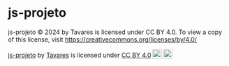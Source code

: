 # js-projeto
js-projeto © 2024 by Tavares is licensed under CC BY 4.0. To view a copy of this license, visit https://creativecommons.org/licenses/by/4.0/

<p xmlns:cc="http://creativecommons.org/ns#" xmlns:dct="http://purl.org/dc/terms/"><a property="dct:title" rel="cc:attributionURL" href="https://github.com/tavares4i20/js-projeto">js-projeto</a> by <a rel="cc:attributionURL dct:creator" property="cc:attributionName" href="https://github.com/tavares4i20">Tavares</a> is licensed under <a href="https://creativecommons.org/licenses/by/4.0/?ref=chooser-v1" target="_blank" rel="license noopener noreferrer" style="display:inline-block;">CC BY 4.0<img style="height:22px!important;margin-left:3px;vertical-align:text-bottom;" src="https://mirrors.creativecommons.org/presskit/icons/cc.svg?ref=chooser-v1" alt=""><img style="height:22px!important;margin-left:3px;vertical-align:text-bottom;" src="https://mirrors.creativecommons.org/presskit/icons/by.svg?ref=chooser-v1" alt=""></a></p>
